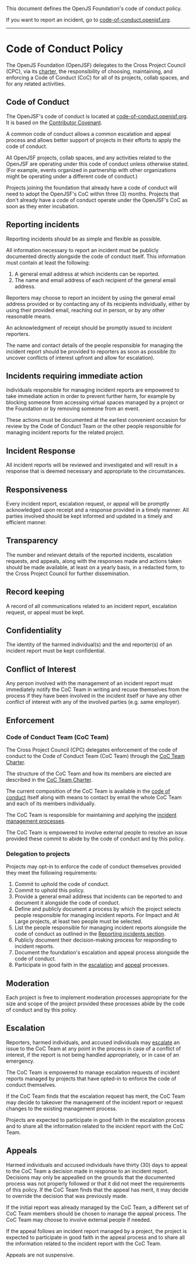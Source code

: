 This document defines the OpenJS Foundation's code of conduct policy.

If you want to report an incident, go to [code-of-conduct.openjsf.org][CoC].

***

# Code of Conduct Policy

The OpenJS Foundation (OpenJSF) delegates to the Cross Project Council (CPC), via its [charter][], the responsibility of choosing, maintaining, and enforcing a Code of Conduct (CoC) for all of its projects, collab spaces, and for any related activities.

## Code of Conduct

The OpenJSF's code of conduct is located at [code-of-conduct.openjsf.org][CoC]. It is based on the [Contributor Covenant](https://www.contributor-covenant.org/).

A common code of conduct allows a common escalation and appeal process and allows better support of projects in their efforts to apply the code of conduct.

All OpenJSF projects, collab spaces, and any activities related to the OpenJSF are operating under this code of conduct unless otherwise stated. (For example, events organized in partnership with other organizations might be operating under a different code of conduct.)

Projects joining the foundation that already have a code of conduct will need to adopt the OpenJSF's CoC within three (3) months. Projects that don't already have a code of conduct operate under the OpenJSF's CoC as soon as they enter incubation.

## Reporting incidents

Reporting incidents should be as simple and flexible as possible.

All information necessary to report an incident must be publicly documented directly alongside the code of conduct itself. This information must contain at least the following:

1. A general email address at which incidents can be reported.
2. The name and email address of each recipient of the general email address.

Reporters may choose to report an incident by using the general email address provided or by contacting any of its recipients individually, either by using their provided email, reaching out in person, or by any other reasonable means.

An acknowledgment of receipt should be promptly issued to incident reporters.

The name and contact details of the people responsible for managing the incident report should be provided to reporters as soon as possible (to uncover conflicts of interest upfront and allow for escalation).

## Incidents requiring immediate action

Individuals responsible for managing incident reports are empowered to take immediate action in order to prevent further harm, for example by blocking someone from accessing virtual spaces managed by a project or the Foundation or by removing someone from an event.

These actions must be documented at the earliest convenient occasion for review by the Code of Conduct Team or the other people responsible for managing incident reports for the related project.

## Incident Response

All incident reports will be reviewed and investigated and will result in a response that is deemed necessary and appropriate to the circumstances.

## Responsiveness

Every incident report, escalation request, or appeal will be promptly acknowledged upon receipt and a response provided in a timely manner. All parties involved should be kept informed and updated in a timely and efficient manner.

## Transparency

The number and relevant details of the reported incidents, escalation requests, and appeals, along with the responses made and actions taken should be made available, at least on a yearly basis, in a redacted form, to the Cross Project Council for further dissemination.

## Record keeping

A record of all communications related to an incident report, escalation request, or appeal must be kept.

## Confidentiality

The identity of the harmed individual(s) and the and reporter(s) of an incident report must be kept confidential.

## Conflict of Interest

Any person involved with the management of an incident report must immediately notify the CoC Team in writing and recuse themselves from the process if they have been involved in the incident itself or have any other conflict of interest with any of the involved parties (e.g. same employer).

## Enforcement

### Code of Conduct Team (CoC Team)

The Cross Project Council (CPC) delegates enforcement of the code of conduct to the Code of Conduct Team (CoC Team) through the [CoC Team Charter][].

The structure of the CoC Team and how its members are elected are described in the [CoC Team Charter][].

The current composition of the CoC Team is available in the [code of conduct][CoC] itself along with means to contact by email the whole CoC Team and each of its members individually.

The CoC Team is responsible for maintaining and applying the [incident management processes][].

The CoC Team is empowered to involve external people to resolve an issue provided these commit to abide by the code of conduct and by this policy.

### Delegation to projects

Projects may opt-in to enforce the code of conduct themselves provided they meet the following requirements:

1. Commit to uphold the code of conduct.
2. Commit to uphold this policy.
3. Provide a general email address that incidents can be reported to and document it alongside the code of conduct.
4. Define and publicly document a process by which the project selects people responsible for managing incident reports. For Impact and At Large projects, at least two people must be selected.
5. List the people responsible for managing incident reports alongside the code of conduct as outlined in the [Reporting incidents section](#reporting-incidents).
6. Publicly document their decision-making process for responding to incident reports.
7. Document the foundation's escalation and appeal process alongside the code of conduct.
8. Participate in good faith in the [escalation](#escalation) and [appeal](#appeals) processes.

## Moderation

Each project is free to implement moderation processes appropriate for the size and scope of the project provided these processes abide by the code of conduct and by this policy.

## Escalation

Reporters, harmed individuals, and accused individuals may [escalate](#escalation) an issue to the CoC Team at any point in the process in case of a conflict of interest, if the report is not being handled appropriately, or in case of an emergency.

The CoC Team is empowered to manage escalation requests of incident reports managed by projects that have opted-in to enforce the code of conduct themselves.

If the CoC Team finds that the escalation request has merit, the CoC Team may decide to takeover the management of the incident report or request changes to the existing management process. 

Projects are expected to participate in good faith in the escalation process and to share all the information related to the incident report with the CoC Team.

## Appeals

Harmed individuals and accused individuals have thirty (30) days to appeal to the CoC Team a decision made in response to an incident report. Decisions may only be appealled on the grounds that the documented process was not properly followed or that it did not meet the requirements of this policy. If the CoC Team finds that the appeal has merit, it may decide to override the decision that was previously made.

If the initial report was already managed by the CoC Team, a different set of CoC Team members should be chosen to manage the appeal process. The CoC Team may choose to involve external people if needed.

If the appeal follows an incident report managed by a project, the project is expected to participate in good faith in the appeal process and to share all the information related to the incident report with the CoC Team.

Appeals are not suspensive.

[CoC]: https://code-of-conduct.openjsf.org/
[Charter]: https://github.com/openjs-foundation/cross-project-council/blob/main/CPC-CHARTER.md
[CoC Team Charter]: https://github.com/openjs-foundation/cross-project-council/blob/main/conduct/COC_TEAM_CHARTER.md
[incident management processes]:  https://github.com/openjs-foundation/cross-project-council/blob/main/conduct/COC_PROCESS_FOR_INCIDENT_MANAGEMENT.md
